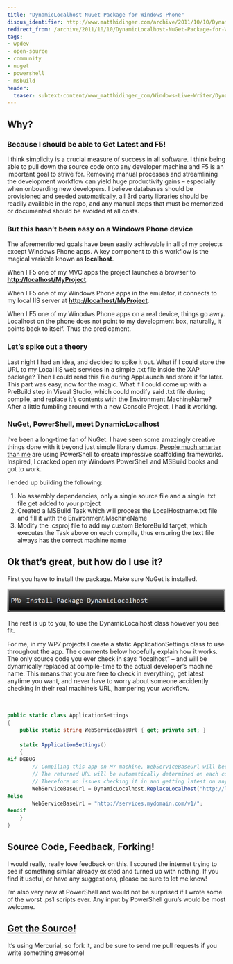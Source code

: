 ```yaml
---
title: "DynamicLocalhost NuGet Package for Windows Phone"
disqus_identifier: http://www.matthidinger.com/archive/2011/10/10/DynamicLocalhost-NuGet-Package-for-Windows-Phone.aspx
redirect_from: /archive/2011/10/10/DynamicLocalhost-NuGet-Package-for-Windows-Phone.aspx/
tags: 
- wpdev
- open-source
- community
- nuget
- powershell
- msbuild
header:
  teaser: subtext-content/www_matthidinger_com/Windows-Live-Writer/DynamicLocalhost_132CE/image_thumb.png
---
```

Why?
----

### Because I should be able to Get Latest and F5!

I think simplicity is a crucial measure of success in all software. I think being able to pull down the source code onto any developer machine and F5 is an important goal to strive for. Removing manual processes and streamlining the development workflow can yield huge productivity gains – especially when onboarding new developers. I believe databases should be provisioned and seeded automatically, all 3rd party libraries should be readily available in the repo, and any manual steps that must be memorized or documented should be avoided at all costs.

### But this hasn’t been easy on a Windows Phone device

The aforementioned goals have been easily achievable in all of my projects except Windows Phone apps. A key component to this workflow is the magical variable known as **localhost**.

When I F5 one of my MVC apps the project launches a browser to **<http://localhost/MyProject>**.

When I F5 one of my Windows Phone apps in the emulator, it connects to my local IIS server at **<http://localhost/MyProject>**.

When I F5 one of my Winodws Phone apps on a real device, things go awry. Localhost on the phone does not point to my development box, naturally, it points back to itself. Thus the predicament.

### Let’s spike out a theory

Last night I had an idea, and decided to spike it out. What if I could store the URL to my Local IIS web services in a simple .txt file inside the XAP package? Then I could read this file during AppLaunch and store it for later. This part was easy, now for the magic. What if I could come up with a PreBuild step in Visual Studio, which could modify said .txt file during compile, and replace it’s contents with the Environment.MachineName? After a little fumbling around with a new Console Project, I had it working.

### NuGet, PowerShell, meet DynamicLocalhost

I’ve been a long-time fan of NuGet. I have seen some amazingly creative things done with it beyond just simple library dumps. [People much smarter than me](http://blog.stevensanderson.com/2011/01/13/scaffold-your-aspnet-mvc-3-project-with-the-mvcscaffolding-package/) are using PowerShell to create impressive scaffolding frameworks. Inspired, I cracked open my Windows PowerShell and MSBuild books and got to work.

I ended up building the following:

1.  No assembly dependencies, only a single source file and a single .txt file get added to your project
2.  Created a MSBuild Task which will process the LocalHostname.txt file and fill it with the Environment.MachineName
3.  Modify the .csproj file to add my custom BeforeBuild target, which executes the Task above on each compile, thus ensuring the text file always has the correct machine name

Ok that’s great, but how do I use it?
-------------------------------------

First you have to install the package. Make sure NuGet is installed.

![](/images/subtext-content/www_matthidinger_com/Windows-Live-Writer/DynamicLocalhost_132CE/image_thumb.png)


The rest is up to you, to use the DynamicLocalhost class however you see fit.

For me, in my WP7 projects I create a static ApplicationSettings class to use throughout the app. The comments below hopefully explain how it works. The only source code you ever check in says “localhost” – and will be dynamically replaced at compile-time to the actual developer’s machine name. This means that you are free to check in everything, get latest anytime you want, and never have to worry about someone accidently checking in their real machine’s URL, hampering your workflow.

 

```csharp
public static class ApplicationSettings
{
    public static string WebServiceBaseUrl { get; private set; }

    static ApplicationSettings()
    {
#if DEBUG
        // Compiling this app on MY machine, WebServiceBaseUrl will become: http://MATT-PC/RealWorldWP7.Web/
        // The returned URL will be automatically determined on each compile
        // Therefore no issues checking it in and getting latest on any developer machine
        WebServiceBaseUrl = DynamicLocalhost.ReplaceLocalhost("http://localhost/RealWorldWP7.Web/");
#else
        WebServiceBaseUrl = "http://services.mydomain.com/v1/";
#endif
    }
}
```

Source Code, Feedback, Forking!
-------------------------------

I would really, really love feedback on this. I scoured the internet trying to see if something similar already existed and turned up with nothing. If you find it useful, or have any suggestions, please be sure to let me know!

I’m also very new at PowerShell and would not be surprised if I wrote some of the worst .ps1 scripts ever. Any input by PowerShell guru’s would be most welcome.

[Get the Source!](http://dynamiclocalhost.codeplex.com/SourceControl/list/changesets)
-------------------------------------------------------------------------------------

It’s using Mercurial, so fork it, and be sure to send me pull requests if you write something awesome!

 

